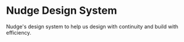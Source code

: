 # Nudge Design System
 Nudge's design system to help us design with continuity and build with efficiency.
